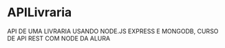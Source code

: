 # APILivraria
API DE UMA LIVRARIA USANDO NODE.JS EXPRESS E MONGODB, CURSO DE API REST COM NODE DA ALURA
